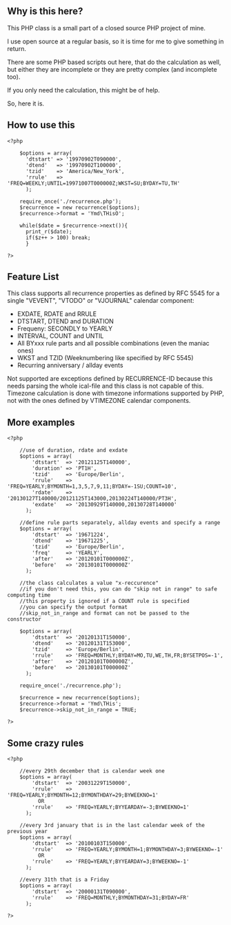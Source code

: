 ## Why is this here?

This PHP class is a small part of a closed source PHP project of mine.

I use open source at a regular basis, so it is time for me to give something in return.

There are some PHP based scripts out here, that do the calculation as well, but either they are incomplete or they are pretty complex (and incomplete too).

If you only need the calculation, this might be of help.

So, here it is.

## How to use this

    <?php

        $options = array(
          'dtstart' => '19970902T090000',
          'dtend'   => '19970902T100000',
          'tzid'    => 'America/New_York',
          'rrule'   => 'FREQ=WEEKLY;UNTIL=19971007T000000Z;WKST=SU;BYDAY=TU,TH'
          );

        require_once('./recurrence.php');
        $recurrence = new recurrence($options);
        $recurrence->format = 'Ymd\THisO';

        while($date = $recurrence->next()){
          print_r($date);
          if($z++ > 100) break;
          }

    ?>

## Feature List

This class supports all recurrence properties as defined by RFC 5545 for a single "VEVENT", "VTODO" or "VJOURNAL" calendar component:

  * EXDATE, RDATE and RRULE
  * DTSTART, DTEND and DURATION
  * Frequeny: SECONDLY to YEARLY
  * INTERVAL, COUNT and UNTIL
  * All BYxxx rule parts and all possible combinations (even the maniac ones)
  * WKST and TZID (Weeknumbering like specified by RFC 5545)
  * Recurring anniversary / allday events

Not supported are exceptions defined by RECURRENCE-ID because this needs parsing the whole ical-file and this class is not capable of this.
Timezone calculation is done with timezone informations supported by PHP, not with the ones defined by VTIMEZONE calendar components.

## More examples

    <?php

        //use of duration, rdate and exdate
        $options = array(
            'dtstart'  => '20121125T140000',
            'duration' => 'PT1H',
            'tzid'     => 'Europe/Berlin',
            'rrule'    => 'FREQ=YEARLY;BYMONTH=1,3,5,7,9,11;BYDAY=-1SU;COUNT=10',
            'rdate'    => '20130127T140000/20121125T143000,20130224T140000/PT3H',
            'exdate'   => '20130929T140000,20130728T140000'
          );

        //define rule parts separately, allday events and specify a range
        $options = array(
            'dtstart'  => '19671224',
            'dtend'    => '19671225',
            'tzid'     => 'Europe/Berlin',
            'freq'     => 'YEARLY',
            'after'    => '20120101T000000Z',
            'before'   => '20130101T000000Z'
          );

        //the class calculates a value "x-reccurence"
        //if you don't need this, you can do "skip not in range" to safe computing time
        //this property is ignored if a COUNT rule is specified
        //you can specify the output format
        //skip_not_in_range and format can not be passed to the constructor

        $options = array(
            'dtstart'  => '20120131T150000',
            'dtend'    => '20120131T153000',
            'tzid'     => 'Europe/Berlin',
            'rrule'    => 'FREQ=MONTHLY;BYDAY=MO,TU,WE,TH,FR;BYSETPOS=-1',
            'after'    => '20120101T000000Z',
            'before'   => '20130101T000000Z'
          );

        require_once('./recurrence.php');

        $recurrence = new recurrence($options);
        $recurrence->format = 'Ymd\THis';
        $recurrence->skip_not_in_range = TRUE;

    ?>

## Some crazy rules

    <?php

        //every 29th december that is calendar week one
        $options = array(
            'dtstart'  => '20031229T150000',
            'rrule'    => 'FREQ=YEARLY;BYMONTH=12;BYMONTHDAY=29;BYWEEKNO=1'
              OR
            'rrule'    => 'FREQ=YEARLY;BYYEARDAY=-3;BYWEEKNO=1'
          );

        //every 3rd january that is in the last calendar week of the previous year
        $options = array(
            'dtstart'  => '20100103T150000',
            'rrule'    => 'FREQ=YEARLY;BYMONTH=1;BYMONTHDAY=3;BYWEEKNO=-1'
              OR
            'rrule'    => 'FREQ=YEARLY;BYYEARDAY=3;BYWEEKNO=-1'
          );

        //every 31th that is a Friday
        $options = array(
            'dtstart'  => '20000131T090000',
            'rrule'    => 'FREQ=MONTHLY;BYMONTHDAY=31;BYDAY=FR'
          );

    ?>
